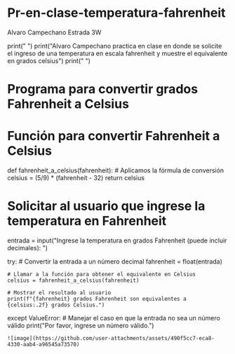 # Pr-en-clase-temperatura-fahrenheit
Alvaro Campechano Estrada 3W

print(" ")
print("Alvaro Campechano practica en clase en donde se solicite el ingreso de una temperatura en escala fahrenheit y muestre el equivalente en grados celsius")
print(" ")

# Programa para convertir grados Fahrenheit a Celsius

# Función para convertir Fahrenheit a Celsius
def fahrenheit_a_celsius(fahrenheit):
    # Aplicamos la fórmula de conversión
    celsius = (5/9) * (fahrenheit - 32)
    return celsius

# Solicitar al usuario que ingrese la temperatura en Fahrenheit
entrada = input("Ingrese la temperatura en grados Fahrenheit (puede incluir decimales): ")

try:
    # Convertir la entrada a un número decimal
    fahrenheit = float(entrada)
    
    # Llamar a la función para obtener el equivalente en Celsius
    celsius = fahrenheit_a_celsius(fahrenheit)
    
    # Mostrar el resultado al usuario
    print(f"{fahrenheit} grados Fahrenheit son equivalentes a {celsius:.2f} grados Celsius.")
except ValueError:
    # Manejar el caso en que la entrada no sea un número válido
    print("Por favor, ingrese un número válido.")

    ![image](https://github.com/user-attachments/assets/490f5cc7-eca8-4330-aab4-a96545a73570)
